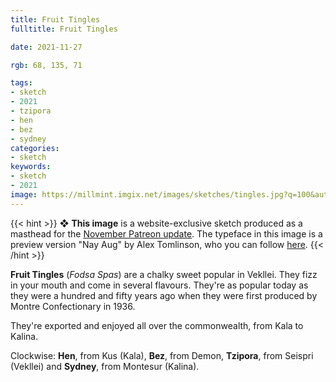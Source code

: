 ```yaml
---
title: Fruit Tingles
fulltitle: Fruit Tingles

date: 2021-11-27

rgb: 68, 135, 71

tags:
- sketch
- 2021
- tzipora
- hen
- bez
- sydney
categories:
- sketch
keywords:
- sketch
- 2021
image: https://millmint.imgix.net/images/sketches/tingles.jpg?q=100&auto=format
---
```


{{< hint >}}
❖ **This image** is a website-exclusive sketch produced as a masthead for the [November Patreon update](https://www.patreon.com/posts/billing-paused-59200270). The typeface in this image is a preview version "Nay Aug" by Alex Tomlinson, who you can follow [here](https://twitter.com/hootalex).
{{< /hint >}}

**Fruit Tingles** (*Fodsa Spas*) are a chalky sweet popular in Vekllei. They fizz in your mouth and come in several flavours. They're as popular today as they were a hundred and fifty years ago when they were first produced by Montre Confectionary in 1936.

They're exported and enjoyed all over the commonwealth, from Kala to Kalina.

Clockwise: **Hen**, from Kus (Kala), **Bez**, from Demon, **Tzipora**, from Seispri (Vekllei) and **Sydney**, from Montesur (Kalina).

<!--Quita-->